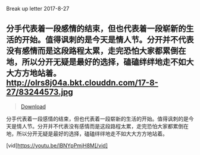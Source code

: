 Break up letter
2017-8-27

分手代表着一段感情的结束，但也代表着一段崭新的生活的开始。值得讽刺的是今天是情人节。分开并不代表没有感情而是这段路程太累，走完恐怕大家都累倒在地，所以分开无疑是最好的选择，磕磕绊绊地走不如大大方方地站着。
http://olrs8j04a.bkt.clouddn.com/17-8-27/83244573.jpg
---
><a class="btn btn-primary" target="_blank" href="https://oload.tv/f/JSCdOG0ZDYw/%E6%A2%81%E9%9D%9C%E8%8C%B9_Fish_Leong%E3%80%90%E5%88%86%E6%89%8B%E5%BF%AB%E6%A8%82%28%E7%8D%A8%E5%94%B1%E7%89%88%29_Break_Up_Happily_%28Solo_Version%29%E3%80%91%E5%8F%B0%E8%A6%96%E3%80%8C%E5%90%90%E5%8F%B8%E7%94%B7%E4%B9%8B%E5%90%BB2%E2%94%80%E6%84%9B%E6%83%85%E6%9C%AC%E4%BA%8B%E3%80%8D%E7%89%87%E5%B0%BE%E6%9B%B2_Official_Music_Video.mp4#"><span class="fa fa-youtube fa-lg fa-fw"></span> Download</a>

分手代表着一段感情的结束，但也代表着一段崭新的生活的开始。值得讽刺的是今天是情人节。分开并不代表没有感情而是这段路程太累，走完恐怕大家都累倒在地，所以分开无疑是最好的选择，磕磕绊绊地走不如大大方方地站着。

[vid]https://youtu.be/lBNYpPmjH8M[/vid]

